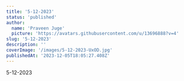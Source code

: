 ```yaml
---
title: '5-12-2023'
status: 'published'
author:
  name: 'Praveen Juge'
  picture: 'https://avatars.githubusercontent.com/u/13696888?v=4'
slug: '5-12-2023'
description: ''
coverImage: '/images/5-12-2023-UxOD.jpg'
publishedAt: '2023-12-05T18:05:27.408Z'
---
```


5-12-2023